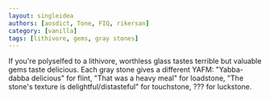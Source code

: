 ```yaml
---
layout: singleidea
authors: [aosdict, Tone, FIQ, rikersan]
category: [vanilla]
tags: [lithivore, gems, gray stones]
---
```

If you're polyselfed to a lithivore, worthless glass tastes terrible but valuable gems taste delicious. Each gray stone gives a different YAFM: "Yabba-dabba delicious" for flint, "That was a heavy meal" for loadstone, "The stone's texture is delightful/distasteful" for touchstone, ??? for luckstone.
